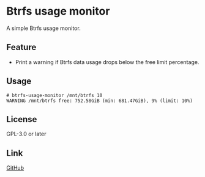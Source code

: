 Btrfs usage monitor
===================

A simple Btrfs usage monitor.


Feature
-------

- Print a warning if Btrfs data usage drops below the free limit percentage.

Usage
-----

    # btrfs-usage-monitor /mnt/btrfs 10
    WARNING /mnt/btrfs free: 752.58GiB (min: 681.47GiB), 9% (limit: 10%)

License
-------

GPL-3.0 or later

Link
----

[GitHub](https://github.com/willemw12/btrfs-usage-monitor)

